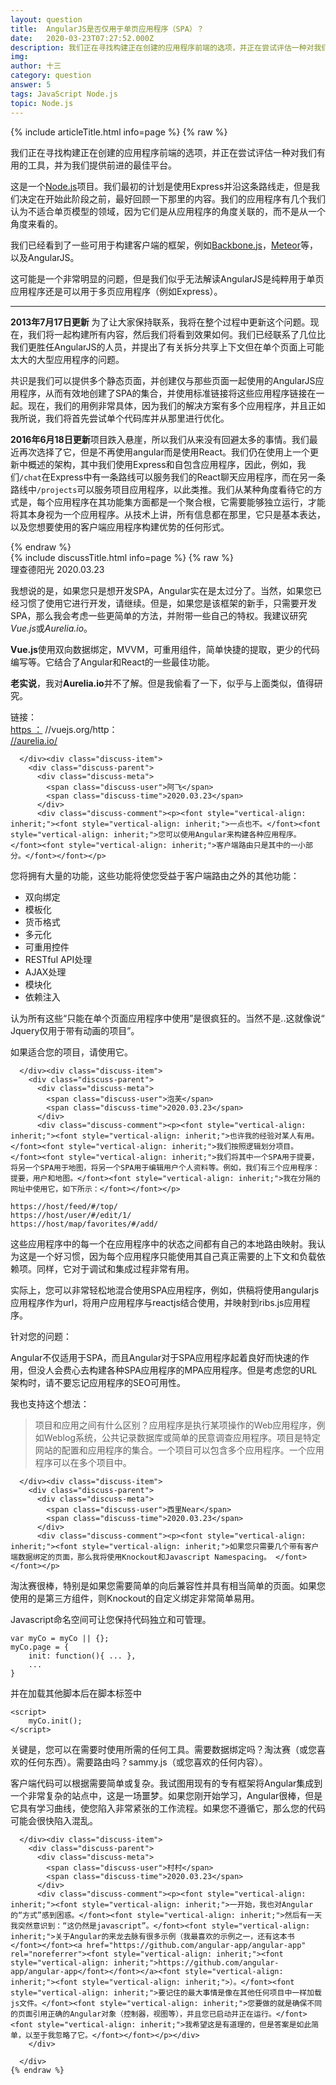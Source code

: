 ```yaml
---
layout: question
title:  AngularJS是否仅用于单页应用程序（SPA）？
date:   2020-03-23T07:27:52.000Z
description: 我们正在寻找构建正在创建的应用程序前端的选项，并正在尝试评估一种对我们有用的工具，并为我们提供前进的最佳平台。这是一个Node.js项目。我们最初的计...
img: 
author: 十三
category: question
answer: 5
tags: JavaScript Node.js
topic: Node.js
---
```

<div class="article-root">
  <div class="article">
    {% include articleTitle.html info=page %}
    {% raw %}
    <div class="article-content"><p><font style="vertical-align: inherit;"><font style="vertical-align: inherit;">我们正在寻找构建正在创建的应用程序前端的选项，并正在尝试评估一种对我们有用的工具，并为我们提供前进的最佳平台。</font></font></p>

<p><font style="vertical-align: inherit;"><font style="vertical-align: inherit;">这是一个</font></font><a href="http://en.wikipedia.org/wiki/Node.js"><font style="vertical-align: inherit;"><font style="vertical-align: inherit;">Node.js</font></font></a><font style="vertical-align: inherit;"><font style="vertical-align: inherit;">项目。</font><font style="vertical-align: inherit;">我们最初的计划是使用Express并沿这条路线走，但是我们决定在开始此阶段之前，最好回顾一下那里的内容。</font><font style="vertical-align: inherit;">我们的应用程序有几个我们认为不适合单页模型的领域，因为它们是从应用程序的角度关联的，而不是从一个角度来看的。</font></font></p>

<p><font style="vertical-align: inherit;"><font style="vertical-align: inherit;">我们已经看到了一些可用于构建客户端的框架，例如</font></font><a href="https://en.wikipedia.org/wiki/Backbone.js"><font style="vertical-align: inherit;"><font style="vertical-align: inherit;">Backbone.js</font></font></a><font style="vertical-align: inherit;"><font style="vertical-align: inherit;">，</font></font><a href="https://en.wikipedia.org/wiki/Meteor_%28web_framework%29"><font style="vertical-align: inherit;"><font style="vertical-align: inherit;">Meteor</font></font></a><font style="vertical-align: inherit;"><font style="vertical-align: inherit;">等，以及AngularJS。</font></font></p>

<p><font style="vertical-align: inherit;"><font style="vertical-align: inherit;">这可能是一个非常明显的问题，但是我们似乎无法解读AngularJS是纯粹用于单页应用程序还是可以用于多页应用程序（例如Express）。</font></font></p>

<hr>

<p><strong><font style="vertical-align: inherit;"><font style="vertical-align: inherit;">2013年7月17日更新</font></font></strong><font style="vertical-align: inherit;"><font style="vertical-align: inherit;"> 
为了让大家保持联系，我将在整个过程中更新这个问题。</font><font style="vertical-align: inherit;">现在，我们将一起构建所有内容，然后我们将看到效果如何。</font><font style="vertical-align: inherit;">我们已经联系了几位比我们更胜任AngularJS的人员，并提出了有关拆分共享上下文但在单个页面上可能太大的大型应用程序的问题。</font></font></p>

<p><font style="vertical-align: inherit;"><font style="vertical-align: inherit;">共识是我们可以提供多个静态页面，并创建仅与那些页面一起使用的AngularJS应用程序，从而有效地创建了SPA的集合，并使用标准链接将这些应用程序链接在一起。</font><font style="vertical-align: inherit;">现在，我们的用例非常具体，因为我们的解决方案有多个应用程序，并且正如我所说，我们将首先尝试单个代码库并从那里进行优化。</font></font></p>

<p><strong><font style="vertical-align: inherit;"><font style="vertical-align: inherit;">2016年6月18日更新</font></font></strong><font style="vertical-align: inherit;"><font style="vertical-align: inherit;">项目跌入悬崖，所以我们从来没有回避太多的事情。</font><font style="vertical-align: inherit;">我们最近再次选择了它，但是不再使用angular而是使用React。</font><font style="vertical-align: inherit;">我们仍在使用上一个更新中概述的架构，其中我们使用Express和自包含应用程序，因此，例如，我们</font></font><code>/chat</code><font style="vertical-align: inherit;"><font style="vertical-align: inherit;">在Express中</font><font style="vertical-align: inherit;">有一条</font><font style="vertical-align: inherit;">路线可以服务我们的React聊天应用程序，而在另一条路线中</font></font><code>/projects</code><font style="vertical-align: inherit;"><font style="vertical-align: inherit;">可以服务项目应用程序，以此类推。</font><font style="vertical-align: inherit;">我们从某种角度看待它的方式是，每个应用程序在其功能集方面都是一个聚合根，它需要能够独立运行，才能将其本身视为一个应用程序。</font><font style="vertical-align: inherit;">从技术上讲，所有信息都在那里，它只是基本表达，以及您想要使用的客户端应用程序构建优势的任何形式。</font></font></p></div>
    {% endraw %}
  </div>

  <div class="discuss-wrapper">
    {% include discussTitle.html info=page %}
    {% raw %}
    <div class="discuss-item">
        <div class="discuss-parent">
          <div class="discuss-meta">
            <span class="discuss-user">理查德阳光</span>
            <span class="discuss-time">2020.03.23</span>
          </div>
          <div class="discuss-comment"><p><font style="vertical-align: inherit;"><font style="vertical-align: inherit;">我想说的是，如果您只是想开发SPA，Angular实在是太过分了。</font><font style="vertical-align: inherit;">当然，如果您已经习惯了使用它进行开发，请继续。</font><font style="vertical-align: inherit;">但是，如果您是该框架的新手，只需要开发SPA，那么我会考虑一些更简单的方法，并附带一些自己的特权。</font><font style="vertical-align: inherit;">我建议研究</font></font><em><font style="vertical-align: inherit;"><font style="vertical-align: inherit;">Vue.js</font></font></em><font style="vertical-align: inherit;"><font style="vertical-align: inherit;">或</font></font><em><font style="vertical-align: inherit;"><font style="vertical-align: inherit;">Aurelia.io</font></font></em><font style="vertical-align: inherit;"><font style="vertical-align: inherit;">。</font></font></p>

<p><strong><font style="vertical-align: inherit;"><font style="vertical-align: inherit;">Vue.js</font></font></strong><font style="vertical-align: inherit;"><font style="vertical-align: inherit;">使用双向数据绑定，MVVM，可重用组件，简单快捷的提取，更少的代码编写等。它结合了Angular和React的一些最佳功能。</font></font></p>

<p><strong><font style="vertical-align: inherit;"><font style="vertical-align: inherit;">老实说</font></font></strong><font style="vertical-align: inherit;"><font style="vertical-align: inherit;">，我对</font><strong><font style="vertical-align: inherit;">Aurelia.io</font></strong><font style="vertical-align: inherit;">并不了解。</font><font style="vertical-align: inherit;">但是我偷看了一下，似乎与上面类似，值得研究。</font></font></p>

<p><font style="vertical-align: inherit;"><font style="vertical-align: inherit;">链接：</font></font><br>
<a href="https://vuejs.org/" rel="nofollow noreferrer"><font style="vertical-align: inherit;"><font style="vertical-align: inherit;">https </font></font></a><font style="vertical-align: inherit;"><a href="http://aurelia.io/" rel="nofollow noreferrer"><font style="vertical-align: inherit;">：</font></a><font style="vertical-align: inherit;"> //vuejs.org/http：</font></font><br>
<a href="http://aurelia.io/" rel="nofollow noreferrer"><font style="vertical-align: inherit;"><font style="vertical-align: inherit;">//aurelia.io/</font></font></a></p></div>
        </div>
        
      </div><div class="discuss-item">
        <div class="discuss-parent">
          <div class="discuss-meta">
            <span class="discuss-user">阿飞</span>
            <span class="discuss-time">2020.03.23</span>
          </div>
          <div class="discuss-comment"><p><font style="vertical-align: inherit;"><font style="vertical-align: inherit;">一点也不。</font><font style="vertical-align: inherit;">您可以使用Angular来构建各种应用程序。</font><font style="vertical-align: inherit;">客户端路由只是其中的一小部分。</font></font></p>

<p><font style="vertical-align: inherit;"><font style="vertical-align: inherit;">您将拥有大量的功能，这些功能将使您受益于客户端路由之外的其他功能：</font></font></p>

<ul>
<li><font style="vertical-align: inherit;"><font style="vertical-align: inherit;">双向绑定</font></font></li>
<li><font style="vertical-align: inherit;"><font style="vertical-align: inherit;">模板化</font></font></li>
<li><font style="vertical-align: inherit;"><font style="vertical-align: inherit;">货币格式</font></font></li>
<li><font style="vertical-align: inherit;"><font style="vertical-align: inherit;">多元化</font></font></li>
<li><font style="vertical-align: inherit;"><font style="vertical-align: inherit;">可重用控件</font></font></li>
<li><font style="vertical-align: inherit;"><font style="vertical-align: inherit;">RESTful API处理</font></font></li>
<li><font style="vertical-align: inherit;"><font style="vertical-align: inherit;">AJAX处理</font></font></li>
<li><font style="vertical-align: inherit;"><font style="vertical-align: inherit;">模块化</font></font></li>
<li><font style="vertical-align: inherit;"><font style="vertical-align: inherit;">依赖注入</font></font></li>
</ul>

<p><font style="vertical-align: inherit;"><font style="vertical-align: inherit;">认为所有这些“只能在单个页面应用程序中使用”是很疯狂的。</font><font style="vertical-align: inherit;">当然不是..这就像说“ Jquery仅用于带有动画的项目”。</font></font></p>

<p><font style="vertical-align: inherit;"><font style="vertical-align: inherit;">如果适合您的项目，请使用它。</font></font></p></div>
        </div>
        
      </div><div class="discuss-item">
        <div class="discuss-parent">
          <div class="discuss-meta">
            <span class="discuss-user">泡芙</span>
            <span class="discuss-time">2020.03.23</span>
          </div>
          <div class="discuss-comment"><p><font style="vertical-align: inherit;"><font style="vertical-align: inherit;">也许我的经验对某人有用。</font><font style="vertical-align: inherit;">我们按照逻辑划分项目。</font><font style="vertical-align: inherit;">我们将其中一个SPA用于提要，将另一个SPA用于地图，将另一个SPA用于编辑用户个人资料等。例如，我们有三个应用程序：提要，用户和地图。</font><font style="vertical-align: inherit;">我在分隔的网址中使用它，如下所示：</font></font></p>

<pre><code>https://host/feed/#/top/<font></font>
https://host/user/#/edit/1/<font></font>
https://host/map/favorites/#/add/<font></font>
</code></pre>

<p><font style="vertical-align: inherit;"><font style="vertical-align: inherit;">这些应用程序中的每一个在应用程序中的状态之间都有自己的本地路由映射。</font><font style="vertical-align: inherit;">我认为这是一个好习惯，因为每个应用程序只能使用其自己真正需要的上下文和负载依赖项。</font><font style="vertical-align: inherit;">同样，它对于调试和集成过程非常有用。</font></font></p>

<p><font style="vertical-align: inherit;"><font style="vertical-align: inherit;">实际上，您可以非常轻松地混合使用SPA应用程序，例如，供稿将使用angularjs应用程序作为url，将用户应用程序与reactjs结合使用，并映射到ribs.js应用程序。</font></font></p>

<p><font style="vertical-align: inherit;"><font style="vertical-align: inherit;">针对您的问题：</font></font></p>

<p><font style="vertical-align: inherit;"><font style="vertical-align: inherit;">Angular不仅适用于SPA，而且Angular对于SPA应用程序起着良好而快速的作用，但没人会费心去构建各种SPA应用程序的MPA应用程序。</font><font style="vertical-align: inherit;">但是考虑您的URL架构时，请不要忘记应用程序的SEO可用性。</font></font></p>

<p><font style="vertical-align: inherit;"><font style="vertical-align: inherit;">我也支持这个想法：</font></font></p>

<blockquote>
  <p><font style="vertical-align: inherit;"><font style="vertical-align: inherit;">项目和应用之间有什么区别？</font><font style="vertical-align: inherit;">应用程序是执行某项操作的Web应用程序，例如Weblog系统，公共记录数据库或简单的民意调查应用程序。</font><font style="vertical-align: inherit;">项目是特定网站的配置和应用程序的集合。</font><font style="vertical-align: inherit;">一个项目可以包含多个应用程序。</font><font style="vertical-align: inherit;">一个应用程序可以在多个项目中。</font></font></p>
</blockquote></div>
        </div>
        
      </div><div class="discuss-item">
        <div class="discuss-parent">
          <div class="discuss-meta">
            <span class="discuss-user">西里Near</span>
            <span class="discuss-time">2020.03.23</span>
          </div>
          <div class="discuss-comment"><p><font style="vertical-align: inherit;"><font style="vertical-align: inherit;">如果您只需要几个带有客户端数据绑定的页面，那么我将使用Knockout和Javascript Namespacing。 </font></font></p>

<p><font style="vertical-align: inherit;"><font style="vertical-align: inherit;">淘汰赛很棒，特别是如果您需要简单的向后兼容性并具有相当简单的页面。</font><font style="vertical-align: inherit;">如果您使用的是第三方组件，则Knockout的自定义绑定非常简单易用。</font></font></p>

<p><font style="vertical-align: inherit;"><font style="vertical-align: inherit;">Javascript命名空间可让您保持代码独立和可管理。 </font></font></p>

<pre><code>var myCo = myCo || {};<font></font>
myCo.page = {<font></font>
    init: function(){ ... },<font></font>
    ...<font></font>
}<font></font>
</code></pre>

<p><font style="vertical-align: inherit;"><font style="vertical-align: inherit;">并在加载其他脚本后在脚本标签中</font></font></p>

<pre><code>&lt;script&gt;<font></font>
    myCo.init();<font></font>
&lt;/script&gt;<font></font>
</code></pre>

<p><font style="vertical-align: inherit;"><font style="vertical-align: inherit;">关键是，您可以在需要时使用所需的任何工具。</font><font style="vertical-align: inherit;">需要数据绑定吗？</font><font style="vertical-align: inherit;">淘汰赛（或您喜欢的任何东西）。</font><font style="vertical-align: inherit;">需要路由吗？</font><font style="vertical-align: inherit;">sammy.js（或您喜欢的任何内容）。</font></font></p>

<p><font style="vertical-align: inherit;"><font style="vertical-align: inherit;">客户端代码可以根据需要简单或复杂。</font><font style="vertical-align: inherit;">我试图用现有的专有框架将Angular集成到一个非常复杂的站点中，这是一场噩梦。</font><font style="vertical-align: inherit;">如果您刚开始学习，Angular很棒，但是它具有学习曲线，使您陷入非常紧张的工作流程。</font><font style="vertical-align: inherit;">如果您不遵循它，那么您的代码可能会很快陷入混乱。</font></font></p></div>
        </div>
        
      </div><div class="discuss-item">
        <div class="discuss-parent">
          <div class="discuss-meta">
            <span class="discuss-user">村村</span>
            <span class="discuss-time">2020.03.23</span>
          </div>
          <div class="discuss-comment"><p><font style="vertical-align: inherit;"><font style="vertical-align: inherit;">一开始，我也对Angular的“方式”感到困惑。</font><font style="vertical-align: inherit;">然后有一天我突然意识到：“这仍然是javascript”。</font><font style="vertical-align: inherit;">关于Angular的来龙去脉有很多示例（我最喜欢的示例之一，还有这本书</font></font><a href="https://github.com/angular-app/angular-app" rel="noreferrer"><font style="vertical-align: inherit;"><font style="vertical-align: inherit;">https://github.com/angular-app/angular-app</font></font></a><font style="vertical-align: inherit;"><font style="vertical-align: inherit;">）。</font><font style="vertical-align: inherit;">要记住的最大事情是像在其他任何项目中一样加载js文件。</font><font style="vertical-align: inherit;">您要做的就是确保不同的页面引用正确的Angular对象（控制器，视图等），并且您已启动并正在运行。</font><font style="vertical-align: inherit;">我希望这是有道理的，但是答案是如此简单，以至于我忽略了它。</font></font></p></div>
        </div>
        
      </div>
    {% endraw %}
  </div>
<div>
